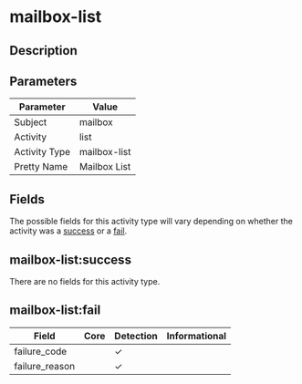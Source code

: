 mailbox-list
============

Description
-----------


Parameters
----------
| Parameter     | Value        |
| ------------- | ------------ |
| Subject       | mailbox      |
| Activity      | list         |
| Activity Type | mailbox-list |
| Pretty Name   | Mailbox List |


Fields
------

The possible fields for this activity type will vary depending on whether the activity was a [success](#mailbox-listsuccess) or a [fail](#mailbox-listfail).


mailbox-list:success
--------------------

There are no fields for this activity type.


mailbox-list:fail
-----------------

| Field          | Core | Detection | Informational |
| -------------- | ---- | --------- | ------------- |
| failure_code   |      | &#10003;  |               |
| failure_reason |      | &#10003;  |               |